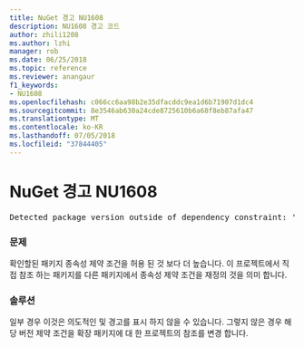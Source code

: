 ```yaml
---
title: NuGet 경고 NU1608
description: NU1608 경고 코드
author: zhili1208
ms.author: lzhi
manager: rob
ms.date: 06/25/2018
ms.topic: reference
ms.reviewer: anangaur
f1_keywords:
- NU1608
ms.openlocfilehash: c066cc6aa98b2e35dfacddc9ea1d6b71907d1dc4
ms.sourcegitcommit: 8e3546ab630a24cde8725610b6a68f8eb87afa47
ms.translationtype: MT
ms.contentlocale: ko-KR
ms.lasthandoff: 07/05/2018
ms.locfileid: "37844405"
---
```

# <a name="nuget-warning-nu1608"></a>NuGet 경고 NU1608

<pre>Detected package version outside of dependency constraint: 'PackageA' 1.0.0 requires 'PackageB' (= 1.0.0) but version 'PackageB' 2.0.0 was resolved.</pre>

### <a name="issue"></a>문제
확인할된 패키지 종속성 제약 조건을 허용 된 것 보다 더 높습니다. 이 프로젝트에서 직접 참조 하는 패키지를 다른 패키지에서 종속성 제약 조건을 재정의 것을 의미 합니다.

### <a name="solution"></a>솔루션
일부 경우 이것은 의도적인 및 경고를 표시 하지 않을 수 있습니다. 그렇지 않은 경우 해당 버전 제약 조건을 확장 패키지에 대 한 프로젝트의 참조를 변경 합니다.
